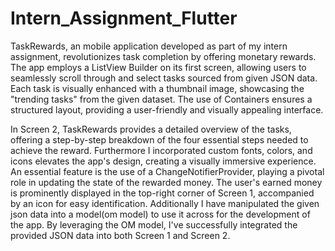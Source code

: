 # Intern_Assignment_Flutter

TaskRewards, an mobile application developed as part of my intern assignment, revolutionizes task completion by offering monetary rewards. The app employs a ListView Builder on its first screen, allowing users to seamlessly scroll through and select tasks sourced from given JSON data. Each task is visually enhanced with a thumbnail image, showcasing the "trending tasks" from the given dataset. The use of Containers ensures a structured layout, providing a user-friendly and visually appealing interface.

In Screen 2, TaskRewards provides a detailed overview of the tasks, offering a step-by-step breakdown of the four essential steps needed to achieve the reward. Furthermore I incorporated custom fonts, colors, and icons elevates the app's design, creating a visually immersive experience. An essential feature is the use of a ChangeNotifierProvider, playing a pivotal role in updating the state of the rewarded money. The user's earned money is prominently displayed in the top-right corner of Screen 1, accompanied by an icon for easy identification. Additionally I have manipulated the given json data into a model(om model) to use it across for the development of the app. By leveraging the OM model, I've successfully integrated the provided JSON data into both Screen 1 and Screen 2.
